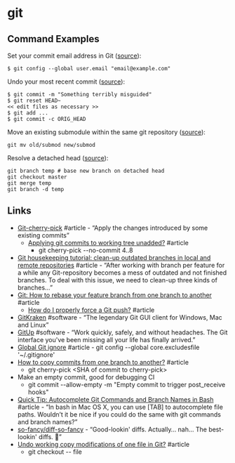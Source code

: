 # git

## Command Examples

Set your commit email address in Git \([source](https://help.github.com/en/articles/setting-your-commit-email-address-in-git)\):

```text
$ git config --global user.email "email@example.com"
```

Undo your most recent commit \([source](https://stackoverflow.com/a/927386/937377)\):

```text
$ git commit -m "Something terribly misguided"
$ git reset HEAD~
<< edit files as necessary >>
$ git add ...
$ git commit -c ORIG_HEAD
```

Move an existing submodule within the same git repository \([source](https://stackoverflow.com/a/24767348/937377)\):

```text
git mv old/submod new/submod
```

Resolve a detached head \([source](https://stackoverflow.com/questions/5772192/how-can-i-reconcile-detached-head-with-master-origin)\):

```text
git branch temp # base new branch on detached head
git checkout master
git merge temp
git branch -d temp
```



## Links

* [Git-cherry-pick](https://git-scm.com/docs/git-cherry-pick) \#article - “Apply the changes introduced by some existing commits”
  * [Applying git commits to working tree unadded?](https://stackoverflow.com/a/26618896/937377) \#article
    * git cherry-pick --no-commit 4..8
* [Git housekeeping tutorial: clean-up outdated branches in local and remote repositories](https://railsware.com/blog/2014/08/11/git-housekeeping-tutorial-clean-up-outdated-branches-in-local-and-remote-repositories/) \#article - “After working with branch per feature for a while any Git-repository becomes a mess of outdated and not finished branches. To deal with this issue, we need to clean-up three kinds of branches…”
* [Git: How to rebase your feature branch from one branch to another](https://makandracards.com/makandra/10173-git-how-to-rebase-your-feature-branch-from-one-branch-to-another) \#article
  * [How do I properly force a Git push?](https://stackoverflow.com/a/12610763/937377) \#article
* [GitKraken](https://www.gitkraken.com/) \#software - “The legendary Git GUI client for Windows, Mac and Linux”
* [GitUp](http://gitup.co/) \#software - “Work quickly, safely, and without headaches. The Git interface you've been missing all your life has finally arrived.”
* [Global Git ignore](https://stackoverflow.com/a/7335487/937377) \#article - git config --global core.excludesfile '~/.gitignore'
* [How to copy commits from one branch to another?](https://stackoverflow.com/a/2474371) \#article
  * git cherry-pick &lt;SHA of commit to cherry-pick&gt;
* Make an empty commit, good for debugging CI
  * git commit --allow-empty -m "Empty commit to trigger post\_receive hooks"
* [Quick Tip: Autocomplete Git Commands and Branch Names in Bash](http://code-worrier.com/blog/autocomplete-git/) \#article - “In bash in Mac OS X, you can use \[TAB\] to autocomplete file paths. Wouldn’t it be nice if you could do the same with git commands and branch names?”
* [so-fancy/diff-so-fancy](https://github.com/so-fancy/diff-so-fancy) - “Good-lookin' diffs. Actually… nah… The best-lookin' diffs. 🎉”
* [Undo working copy modifications of one file in Git?](https://stackoverflow.com/a/692329/937377) \#article
  * git checkout -- file

